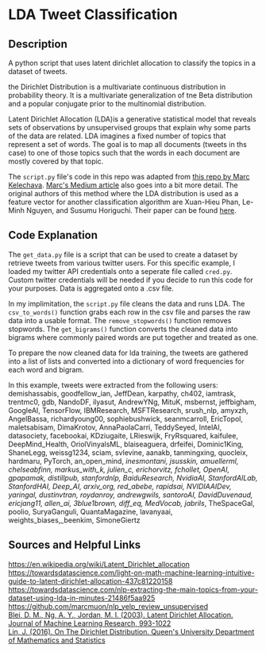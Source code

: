 LDA Tweet Classification
===

Description
---

A python script that uses latent dirichlet allocation to classify the topics in a dataset of tweets. 

the Dirichlet Distribution is a multivariate continuous distribution in probability theory. It is a multivariate generalization of tne Beta distribution and a popular conjugate prior to the multinomial distribution.  

Latent Dirichlet Allocation (LDA)is a generative statistical model that reveals sets of observations by unsupervised groups that explain why some parts of the data are related. LDA imagines a fixed number of topics that represent a set of words. The goal is to map all documents (tweets in ths case) to one of those topics such that the words in each document are mostly covered by that topic.  

The `script.py` file's code in this repo was adapted from [this repo by Marc Kelechava](https://github.com/marcmuon/nlp_yelp_review_unsupervised). [Marc's Medium article](https://towardsdatascience.com/unsupervised-nlp-topic-models-as-a-supervised-learning-input-cf8ee9e5cf28) also goes into a bit more detail. The original authors of this method where the LDA distribution is used as a feature vector for another classification algorithm are Xuan-Hieu Phan, Le-Minh Nguyen, and Susumu Horiguchi. Their paper can be found [here](http://gibbslda.sourceforge.net/fp224-phan.pdf).  

Code Explanation
---

The `get_data.py` file is a script that can be used to create a dataset by retrieve tweets from various twitter users. For this specific example, I loaded my twitter API credentials onto a seperate file called `cred.py`. Custom twitter credentials will be needed if you decide to run this code for your purposes. Data is aggregated onto a .csv file. 

In my implimitation, the `script.py` file cleans the data and runs LDA. The `csv_to_words()` function grabs each row in the csv file and parses the raw data into a usable format. The `remove_stopwords()` function removes stopwords. The `get_bigrams()` function converts the cleaned data into bigrams where commonly paired words are put together and treated as one.  

To prepare the now cleaned data for lda training, the tweets are gathered into a list of lists and converted into a dictionary of word frequencies for each word and bigram.  

In this example, tweets were extracted from the following users:  
demishassabis, goodfellow_ian, JeffDean, karpathy, ch402, iamtrask, trentmc0, gdb, NandoDF, ilyasut, AndrewYNg, MituK, msbernst, jeffbigham, GoogleAI, TensorFlow, IBMResearch, MSFTResearch, srush_nlp, amyxzh, AngelBassa, richardyoung00, sophiebushwick, seanmcarroll, EricTopol, maletsabisam, DimaKrotov, AnnaPaolaCarri, TeddySeyed, IntelAI, datasociety, facebookai, KDziugaite, LRieswijk, FryRsquared, kaifulee, DeepMind_Health, OriolVinyalsML, blaiseaguera, drfeifei, Dominic1King, ShaneLegg, weissg1234, sciam, svlevine, aanakb, tanmingxing, quocleix, hardmaru, PyTorch, an_open_mind, _inesmontani, jsusskin, amuellerml, chelseabfinn, markus_with_k, julien_c, erichorvitz, fchollet, OpenAI, gpapamak, distillpub, stanfordnlp, BaiduResearch, NvidiaAI, StanfordAILab, StanfordHAI, Deep_AI, arxiv_org, red_abebe, rapidsai, NVIDIAAIDev, yaringal, dustinvtran, roydanroy, andrewgwils, santoroAI, DavidDuvenaud, ericjang11, allen_ai, 3blue1brown, diff_eq, MedVocab, jabrils_, TheSpaceGal, poolio, SuryaGanguli, QuantaMagazine, lavanyaai, weights_biases,_beenkim, SimoneGiertz   

Sources and Helpful Links
---
https://en.wikipedia.org/wiki/Latent_Dirichlet_allocation  
https://towardsdatascience.com/light-on-math-machine-learning-intuitive-guide-to-latent-dirichlet-allocation-437c81220158  
https://towardsdatascience.com/nlp-extracting-the-main-topics-from-your-dataset-using-lda-in-minutes-21486f5aa925  
https://github.com/marcmuon/nlp_yelp_review_unsupervised  
[Blei, D. M., Ng, A. Y., Jordan, M. I. (2003). Latent Dirichlet Allocation. Journal of Machine Learning Research, 993-1022](http://www.jmlr.org/papers/volume3/blei03a/blei03a.pdf)  
[Lin, J. (2016). On The Dirichlet Distribution. Queen's University Department of Mathematics and Statistics](https://mast.queensu.ca/~communications/Papers/msc-jiayu-lin.pdf)  

